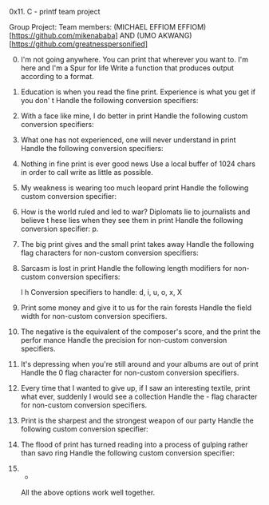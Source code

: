 0x11. C - printf team project

Group Project: Team members: (MICHAEL EFFIOM EFFIOM)[https://github.com/mikenababa] AND (UMO AKWANG)[https://github.com/greatnesspersonified]

0. I'm not going anywhere. You can print that wherever you want to. I'm here and I'm a Spur for life
Write a function that produces output according to a format.

1. Education is when you read the fine print. Experience is what you get if you don' t
Handle the following conversion specifiers:

2. With a face like mine, I do better in print
Handle the following custom conversion specifiers:

3. What one has not experienced, one will never understand in print
Handle the following conversion specifiers:

4. Nothing in fine print is ever good news
Use a local buffer of 1024 chars in order to call write as little as possible.

5. My weakness is wearing too much leopard print
Handle the following custom conversion specifier:

6. How is the world ruled and led to war? Diplomats lie to journalists and believe t hese lies when they see them in print
Handle the following conversion specifier: p.

7. The big print gives and the small print takes away
Handle the following flag characters for non-custom conversion specifiers:

8. Sarcasm is lost in print
   Handle the following length modifiers for non-custom conversion specifiers:

   l
   h
   Conversion specifiers to handle: d, i, u, o, x, X

9. Print some money and give it to us for the rain forests
   Handle the field width for non-custom conversion specifiers.

10. The negative is the equivalent of the composer's score, and the print the perfor mance
    Handle the precision for non-custom conversion specifiers.

11. It's depressing when you're still around and your albums are out of print
    Handle the 0 flag character for non-custom conversion specifiers.

12. Every time that I wanted to give up, if I saw an interesting textile, print what ever, suddenly I would see a collection
    Handle the - flag character for non-custom conversion specifiers.

13. Print is the sharpest and the strongest weapon of our party
    Handle the following custom conversion specifier:

14. The flood of print has turned reading into a process of gulping rather than savo ring
    Handle the following custom conversion specifier:

15. *
    All the above options work well together.
